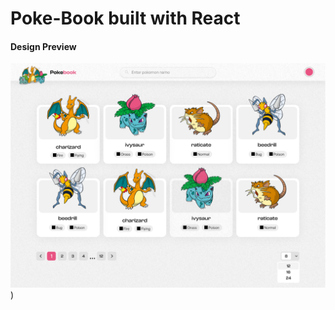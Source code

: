 # Poke-Book built with React
#### Design Preview
![desktop-preview](https://github.com/eaglementality/Poke-Book/blob/main/pokeBook/src/assets/svgviewer-png-output.png)
)
